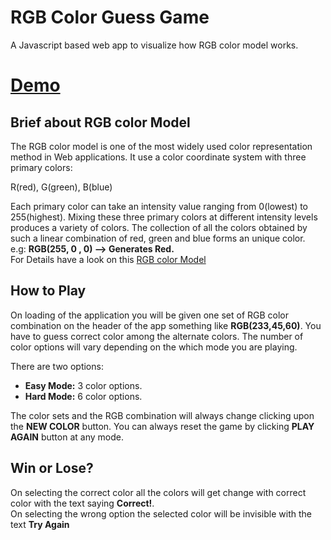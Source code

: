 # RGB Color Guess Game
A Javascript based web app to visualize how RGB color model works.
# [Demo](https://mainak10.github.io/RGB-color-game/color-game.html/)

## Brief about RGB color Model
The RGB color model is one of the most widely used color representation method in Web applications. It use a color coordinate system with three primary colors:

R(red), G(green), B(blue) 

Each primary color can take an intensity value ranging from 0(lowest) to 255(highest). Mixing these three primary colors at different intensity levels produces a variety of colors. The collection of all the colors obtained by such a linear combination of red, green and blue forms an unique color.
<br/>
e.g: **RGB(255, 0 , 0) --> Generates Red.**
<br/>
For Details have a look on this [RGB color Model](https://en.wikipedia.org/wiki/RGB_color_model)
## How to Play
On loading of the application you will be given one set of RGB color combination on the header of the app something like **RGB(233,45,60)**. You have to guess correct color among the alternate colors. The number of color options will vary depending on the which mode you are playing.

There are two options:

 - **Easy Mode:**   3 color options.
 - **Hard Mode:**  6 color options.

The color sets and the RGB combination will always change clicking upon the **NEW COLOR** button.
You can always reset the game by clicking **PLAY AGAIN** button at any mode.
## Win or Lose?
On selecting the correct color all the colors will get change with correct color with the text saying **Correct!**.
<br/>
On selecting the wrong option the selected color will be invisible with the text **Try Again**
		
